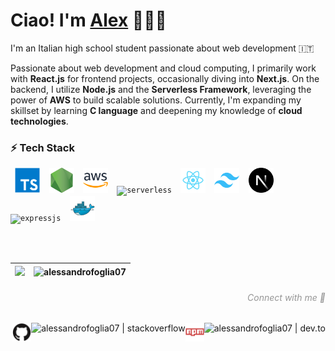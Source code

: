 # Ciao! I'm [Alex](https://github.com/alessandrofoglia07) 👋🧙‍♂️

I'm an Italian high school student passionate about web development 🇮🇹

Passionate about web development and cloud computing, I primarily work with **React.js** for frontend projects, occasionally diving into **Next.js**. On the backend, I utilize **Node.js** and the **Serverless Framework**, leveraging the power of **AWS** to build scalable solutions. Currently, I'm expanding my skillset by learning **C language** and deepening my knowledge of **cloud technologies**.

### ⚡ Tech Stack

<code>&nbsp;<img src="https://raw.githubusercontent.com/devicons/devicon/master/icons/typescript/typescript-original.svg" alt="typescript" height="40"/>&nbsp;</code><code>&nbsp;<img src="https://raw.githubusercontent.com/github/explore/80688e429a7d4ef2fca1e82350fe8e3517d3494d/topics/nodejs/nodejs.png" alt="nodejs" height="40"/>&nbsp;</code><code>&nbsp;<img src="https://raw.githubusercontent.com/devicons/devicon/master/icons/amazonwebservices/amazonwebservices-original-wordmark.svg" alt="aws" height="40"/>&nbsp;</code><code>&nbsp;<img src="https://raw.githubusercontent.com/serverless/artwork/master/icon-serverles-framework.png" alt="serverless" height="40"/>&nbsp;</code><code>&nbsp;<img src="https://raw.githubusercontent.com/github/explore/80688e429a7d4ef2fca1e82350fe8e3517d3494d/topics/react/react.png" alt="react" height="40"/>&nbsp;</code><code>&nbsp;<img src="https://raw.githubusercontent.com/devicons/devicon/master/icons/tailwindcss/tailwindcss-original.svg" alt="tailwind" height="40"/>&nbsp;</code><code>&nbsp;<img src="https://raw.githubusercontent.com/devicons/devicon/master/icons/nextjs/nextjs-original.svg" height="40" alt="nextjs" />&nbsp;</code><code>&nbsp;<img src="https://vectorified.com/images/express-js-icon-20.png" alt="expressjs" height="40" />&nbsp;</code><code>&nbsp;<img src="https://raw.githubusercontent.com/devicons/devicon/master/icons/docker/docker-original.svg" alt="docker" height="40"/>&nbsp;</code>

<br><br>

| <img src="https://streak-stats.demolab.com?user=alessandrofoglia07&theme=react&hide_border=true&border_radius=10&date_format=j%20M%5B%20Y%5D&card_width=500&locale=en" /> | <img src="https://github-readme-stats.vercel.app/api/top-langs?username=alessandrofoglia07&show_icons=true&locale=en&layout=compact&theme=react&hide_border=true" alt="alessandrofoglia07" /> |
| ------------------------------------------------------------------------------------------------------------------------------------------------------------------------- | --------------------------------------------------------------------------------------------------------------------------------------------------------------------------------------------- |

<h6 align="right" style="color: rgba(150, 150, 150, 1)">Connect with me 📌</h6>
<a href="https://dev.to/alessandrofoglia07"> 
    <img align="right" src="https://d2fltix0v2e0sb.cloudfront.net/dev-black.png" alt="alessandrofoglia07 | dev.to" height="30" /> 
</a> 
<a href="https://www.npmjs.com/~alessandrofoglia07">
    <img align="right" src="https://raw.githubusercontent.com/devicons/devicon/master/icons/npm/npm-original-wordmark.svg" alt="alessandrofoglia07 | npm" height="30">
</a>
<a href="https://stackoverflow.com/users/21306952/alexxino">
    <img align="right" src="https://raw.githubusercontent.com/rahuldkjain/github-profile-readme-generator/master/src/images/icons/Social/stack-overflow.svg" alt="alessandrofoglia07 | stackoverflow" height="30" />
</a>
<a href="https://github.com/alessandrofoglia07">
    <img align="right" src="https://raw.githubusercontent.com/devicons/devicon/master/icons/github/github-original.svg" alt="alessandrofoglia07 | github" height="30" />
</a>
